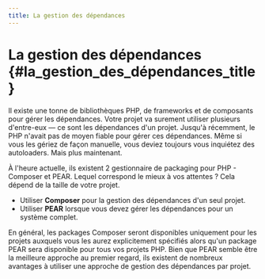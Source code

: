 ```yaml
---
title: La gestion des dépendances
---
```


# La gestion des dépendances {#la_gestion_des_dépendances_title}

Il existe une tonne de bibliothèques PHP, de frameworks et de composants pour gérer les dépendances. Votre projet va 
surement utiliser plusieurs d'entre-eux — ce sont les dépendances d'un projet. Jusqu'à récemment, le PHP n'avait pas de 
moyen fiable pour gérer ces dépendances. Même si vous les gériez de façon manuelle, vous deviez toujours vous 
inquiétez des autoloaders. Mais plus maintenant.

À l'heure actuelle, ils existent 2 gestionnaire de packaging pour PHP - Composer et PEAR. Lequel correspond le mieux à 
vos attentes ? Cela dépend de la taille de votre projet.

 * Utiliser **Composer** pour la gestion des dépendances d'un seul projet.
 * Utiliser **PEAR** lorsque vous devez gérer les dépendances pour un système complet.

En général, les packages Composer seront disponibles uniquement pour les projets auxquels vous les aurez explicitement 
spécifiés alors qu'un package PEAR sera disponible pour tous vos projets PHP. Bien que PEAR semble être la meilleure 
approche au premier regard, ils existent de nombreux avantages à utiliser une approche de gestion des dépendances par 
projet.
